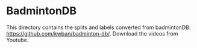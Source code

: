 # BadmintonDB
This directory contains the splits and labels converted from badmintonDB: https://github.com/kwban/badminton-db/. Download the videos from Youtube.
